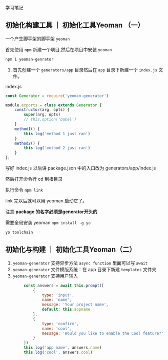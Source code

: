 学习笔记

## 初始化构建工具 ｜ 初始化工具Yeoman （一）

一个产生脚手架的脚手架 `yeoman`


首先使用 `npm` 新建一个项目,然后在项目中安装 `yeoman`

```bash
npm i yeoman-genrator
```

1. 首先创建一个 `generators/app` 目录然后在 `app` 目录下新建一个 `index.js` 文件。

index.js
```js
const Generator = require('yeoman-generator')

module.exports = class extends Generator {
    constructor(arg, opts) {
        super(arg, opts)
        // this.option('babel')
    }
    method1() {
        this.log('method 1 just ran')
    }
    method2() {
        this.log('method 2 just ran')
    }
};
```

写好 index.js 以后讲 package.json 中的入口改为 generators/app/index.js


然后打开命令行 cd 到根目录


执行命令 `npm link`


link 完以后就可以用 yeoman 启动它了。 


注意:__package 的名字必须是generator开头的__


需要全局安装 yeoman `npm install -g yo`
```bash
yo toolchain
```


## 初始化与构建 ｜ 初始化工具Yeoman（二）


1. `yeoman-generator` 支持异步方法 `async function` 里面可以写  `await`
1. `yeoman-generator` 文件模版系统：在 app 目录下新建 `templates` 文件夹
1. `yeoman-generator` 支持用户输入

```js
        const answers = await this.prompt([
            {
                type: 'input',
                name: 'name',
                message: 'Your project name',
                default: this.appname
            },
            {
                type: 'confirm',
                name: 'cool',
                message: 'Would you like to enable the Cool feature?'
            }
        ])
        this.log('app name', answers.name)
        this.log('cool', answers.cool)
```





